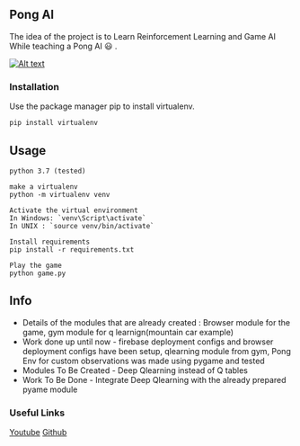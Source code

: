 ## Pong AI

The idea of the project is to Learn Reinforcement Learning and Game AI While teaching a Pong AI :smiley: .

[![Alt text](https://img.youtube.com/vi/lEGTdrZBIqA/0.jpg)](https://youtu.be/lEGTdrZBIqA)

### Installation

Use the package manager pip to install virtualenv.

```
pip install virtualenv
```

## Usage

```
python 3.7 (tested)

make a virtualenv
python -m virtualenv venv

Activate the virtual environment
In Windows: `venv\Script\activate`
In UNIX : `source venv/bin/activate`

Install requirements
pip install -r requirements.txt

Play the game
python game.py
```

## Info 

- Details of the modules that are already created :
  Browser module for the game, gym module for q learnign(mountain car example)
- Work done up until now - firebase deployment configs and browser deployment configs have been setup, qlearning module from gym, Pong Env for custom observations was made using pygame and tested 
- Modules To Be Created - Deep Qlearning instead of Q tables
- Work To Be Done - Integrate Deep Qlearning with the already prepared pyame module

### Useful Links

[Youtube](https://youtu.be/HMFJqHrAsDk)
[Github](https://github.com/BikashPandey17/pongai)


